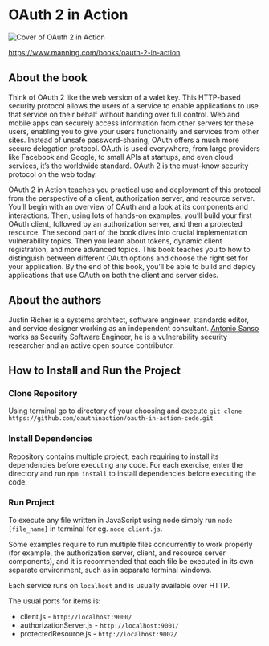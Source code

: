 # OAuth 2 in Action

![Cover of OAuth 2 in Action](https://images.manning.com/255/340/resize/book/e/14336f9-6493-46dc-938c-11a34c9d20ac/Richer-OAuth2-HI.png)

https://www.manning.com/books/oauth-2-in-action

## About the book

Think of OAuth 2 like the web version of a valet key. This HTTP-based security protocol allows the users of a service to enable applications to use that service on their behalf without handing over full control. Web and mobile apps can securely access information from other servers for these users, enabling you to give your users functionality and services from other sites. Instead of unsafe password-sharing, OAuth offers a much more secure delegation protocol. OAuth is used everywhere, from large providers like Facebook and Google, to small APIs at startups, and even cloud services, it’s the worldwide standard. OAuth 2 is the must-know security protocol on the web today.

OAuth 2 in Action teaches you practical use and deployment of this protocol from the perspective of a client, authorization server, and resource server. You’ll begin with an overview of OAuth and a look at its components and interactions. Then, using lots of hands-on examples, you’ll build your first OAuth client, followed by an authorization server, and then a protected resource. The second part of the book dives into crucial implementation vulnerability topics. Then you learn about tokens, dynamic client registration, and more advanced topics. This book teaches you to how to distinguish between different OAuth options and choose the right set for your application. By the end of this book, you’ll be able to build and deploy applications that use OAuth on both the client and server sides.

## About the authors

Justin Richer is a systems architect, software engineer, standards editor, and service designer working as an independent consultant. [Antonio Sanso](http://blog.intothesymmetry.com/) works as Security Software Engineer, he is a vulnerability security researcher and an active open source contributor.

## How to Install and Run the Project

### Clone Repository

Using terminal go to directory of your choosing and execute ```git clone https://github.com/oauthinaction/oauth-in-action-code.git```

### Install Dependencies

Repository contains multiple project, each requiring to install its dependencies before executing any code. For each exercise, enter the directory and run ```npm install``` to install dependencies before executing the code.

### Run Project

To execute any file written in JavaScript using node simply run ```node [file_name]``` in terminal for eg. ```node client.js```.  
  
Some examples require to run multiple files concurrently to work properly (for example, the authorization server, client, and resource server components), and it is recommended that each file be executed in its own separate environment, such as in separate terminal windows.

Each service runs on ```localhost``` and is usually available over HTTP.

The usual ports for items is:
* client.js - ```http://localhost:9000/```
* authorizationServer.js - ```http://localhost:9001/```
* protectedResource.js - ```http://localhost:9002/```